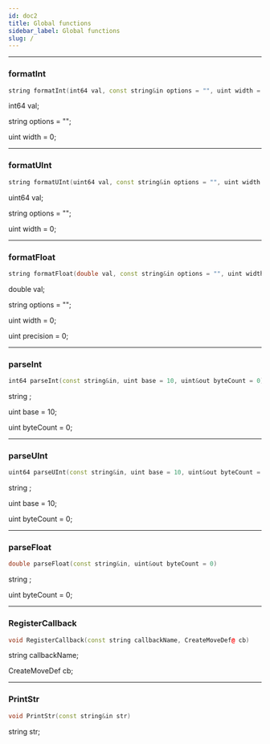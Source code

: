 ```yaml
---
id: doc2
title: Global functions
sidebar_label: Global functions
slug: /
---
```

---
### formatInt
```cpp
string formatInt(int64 val, const string&in options = "", uint width = 0)
```
int64 val;

string options = "";

uint width = 0;


---
### formatUInt
```cpp
string formatUInt(uint64 val, const string&in options = "", uint width = 0)
```
uint64 val;

string options = "";

uint width = 0;


---
### formatFloat
```cpp
string formatFloat(double val, const string&in options = "", uint width = 0, uint precision = 0)
```
double val;

string options = "";

uint width = 0;

uint precision = 0;


---
### parseInt
```cpp
int64 parseInt(const string&in, uint base = 10, uint&out byteCount = 0)
```
string ;

uint base = 10;

uint byteCount = 0;


---
### parseUInt
```cpp
uint64 parseUInt(const string&in, uint base = 10, uint&out byteCount = 0)
```
string ;

uint base = 10;

uint byteCount = 0;


---
### parseFloat
```cpp
double parseFloat(const string&in, uint&out byteCount = 0)
```
string ;

uint byteCount = 0;


---
### RegisterCallback
```cpp
void RegisterCallback(const string callbackName, CreateMoveDef@ cb)
```
string callbackName;

CreateMoveDef cb;


---
### PrintStr
```cpp
void PrintStr(const string&in str)
```
string str;
